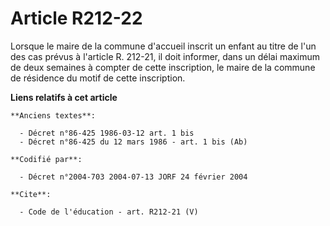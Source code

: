 # Article R212-22

Lorsque le maire de la commune d'accueil inscrit un enfant au titre de l'un des cas prévus à l'article R. 212-21, il doit
informer, dans un délai maximum de deux semaines à compter de cette inscription, le maire de la commune de résidence du motif
de cette inscription.

**Liens relatifs à cet article**

	**Anciens textes**:

	  - Décret n°86-425 1986-03-12 art. 1 bis
	  - Décret n°86-425 du 12 mars 1986 - art. 1 bis (Ab)

	**Codifié par**:

	  - Décret n°2004-703 2004-07-13 JORF 24 février 2004

	**Cite**:

	  - Code de l'éducation - art. R212-21 (V)
